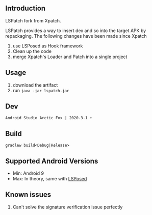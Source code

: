 ## Introduction 

LSPatch fork from Xpatch. 

LSPatch provides a way to insert dex and so into the target APK by repackaging. The following changes have been made since Xpatch

1. use LSPosed as Hook framework
1. Clean up the code
1. merge Xpatch's Loader and Patch into a single project


## Usage

1. download the artifact
1. run `java -jar lspatch.jar`

## Dev

```
Android Studio Arctic Fox | 2020.3.1 +
```

## Build

```
gradlew build<Debug|Release>
```

## Supported Android Versions

- Min: Android 9
- Max: In theory, same with [LSPosed](https://github.com/LSPosed/LSPosed#supported-versions)

## Known issues

1. Can't solve the signature verification issue perfectly